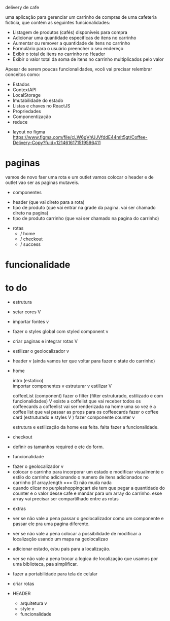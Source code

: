 delivery de cafe

uma aplicação para gerenciar um carrinho de compras de uma cafeteria fictícia, que contém as seguintes funcionalidades:

- Listagem de produtos (cafés) disponíveis para compra
- Adicionar uma quantidade específicas de itens no carrinho
- Aumentar ou remover a quantidade de itens no carrinho
- Formulário para o usuário preencher o seu endereço
- Exibir o total de itens no carrinho no Header
- Exibir o valor total da soma de itens no carrinho multiplicados pelo valor

Apesar de serem poucas funcionalidades, você vai precisar relembrar conceitos como:

- Estados
- ContextAPI
- LocalStorage
- Imutabilidade do estado
- Listas e chaves no ReactJS
- Propriedades
- Componentização
- reduce

* layout no figma
https://www.figma.com/file/cLW6gVhUJVfddE44mlt5gt/Coffee-Delivery-Copy?fuid=1214616171519596411

# paginas
vamos de novo faer uma rota e um outlet vamos colocar o header e de outlet vao ser as paginas mutaveis.
* componentes
 - header (que vai direto para a rota)
 - tipo de produto (que vai entrar na grade da pagina. vai ser chamado direto na pagina)
 - tipo de produto carrinho (que vai ser chamado na pagina do carrinho)
* rotas
    - / home
    - / checkout
    - / success

# funcionalidade


# to do

- estrutura
* setar cores V
* importar fontes v
* fazer o styles global com styled component v
* criar paginas e integrar rotas V
* estilizar o geolocalizador v
* header v (ainda vamos ter que voltar para fazer o state do carrinho)

* home

    intro (estatico)    
        importar componentes v
        estruturar v
        estilizar V
        
    coffeeList (component)
    fazer o filter (filter estruturado, estilizado e com funcionalidades) V
    existe a coffelist que vai receber todos os coffeecards a coffeelist vai ser renderizada na home uma so vez é a coffee list que vai passar as props para os coffeecards
    fazer o coffee card (estruturado e styles V )
    fazer componente counter v

    estrutura e estilização da home esa feita. falta fazer a funcionalidade. 

* checkout
- definir os tamanhos required e etc do form.
   

    
- funcionalidade
* fazer o geolocalizador v
* colocar o carrinho para incorporar um estado e modificar visualmente o estilo do carrinho adicionando o numero de itens adicionados no carrinho  (if array.length === 0) não muda nada
*  quando clicar no purpleshoppingcart ele tem que pegar a quantidade do counter e o valor desse cafe e mandar para um array do carrinho. esse array vai precisar ser compartilhado entre as rotas
 

- extras 
* ver se não vale a pena passar o geolocalizador como um componente e passar ele pra uma pagina diferente.
* ver se não vale a pena colocar a possibilidade de modificar a localização usando um mapa na geolocalizao
* adicionar estado, e/ou pais para a localização.
* ver se não vale a pena trocar a logica de localização que usamos por uma biblioteca, paa simplificar.
* fazer a portabilidade para tela de celular




* criar rotas

* HEADER
    - arquitetura v
    - style v
    - funcionalidade